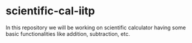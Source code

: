 # scientific-cal-iitp
In this repository we will be working on scientific calculator having some basic functionalities like addition, subtraction, etc.
